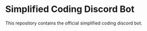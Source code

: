 # Simplified Coding Discord Bot
This repository contains the official simplified coding discord bot.
